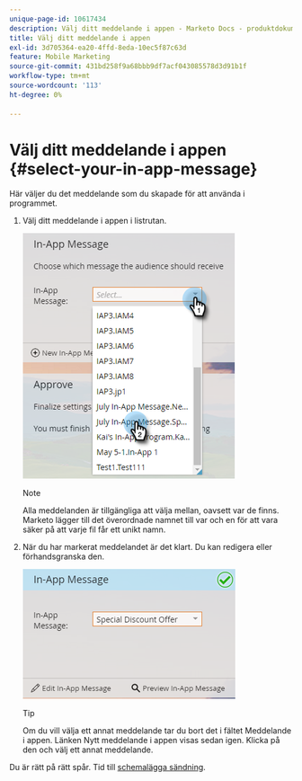 ```yaml
---
unique-page-id: 10617434
description: Välj ditt meddelande i appen - Marketo Docs - produktdokumentation
title: Välj ditt meddelande i appen
exl-id: 3d705364-ea20-4ffd-8eda-10ec5f87c63d
feature: Mobile Marketing
source-git-commit: 431bd258f9a68bbb9df7acf043085578d3d91b1f
workflow-type: tm+mt
source-wordcount: '113'
ht-degree: 0%

---
```


# Välj ditt meddelande i appen {#select-your-in-app-message}

Här väljer du det meddelande som du skapade för att använda i programmet.

1. Välj ditt meddelande i appen i listrutan.

   ![](assets/image2016-5-9-15-3a43-3a3.png)

   >[!NOTE]
   >
   >Alla meddelanden är tillgängliga att välja mellan, oavsett var de finns. Marketo lägger till det överordnade namnet till var och en för att vara säker på att varje fil får ett unikt namn.

1. När du har markerat meddelandet är det klart. Du kan redigera eller förhandsgranska den.

   ![](assets/image2016-5-9-15-3a41-3a48.png)

   >[!TIP]
   >
   >Om du vill välja ett annat meddelande tar du bort det i fältet Meddelande i appen. Länken Nytt meddelande i appen visas sedan igen. Klicka på den och välj ett annat meddelande.

Du är rätt på rätt spår. Tid till [schemalägga sändning](/help/marketo/product-docs/mobile-marketing/in-app-messages/sending-your-in-app-message/schedule-your-in-app-message.md).
